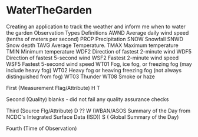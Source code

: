 # WaterTheGarden
Creating an application to track the weather and inform me when to water the garden
Observation Types	Definitions
AWND	 Average daily wind speed (tenths of meters per second)
PRCP	Precipitation
SNOW	Snowfall
SNWD	Snow depth
TAVG	Average Temperature.
TMAX	Maximum temperature
TMIN	Minimum temperature
WDF2	Direction of fastest 2-minute wind
WDF5	Direction of fastest 5-second wind
WSF2	Fastest 2-minute wind speed
WSF5	Fastest 5-second wind speed
WT01	Fog, ice fog, or freezing fog (may include heavy fog)
WT02	Heavy fog or heaving freezing fog (not always distinguished from fog)
WT03	Thunder
WT08	Smoke or haze

First (Measurement Flag/Attribute)
H
T

Second (Quality)
blanks - did not fail any quality assurance checks

Third (Source Flg/Attribute)
D ??
W (WBAN/ASOS Summary of the Day from NCDC's Integrated Surface Data (ISD))
S ( Global Summary of the Day)

Fourth (Time of Observation)

